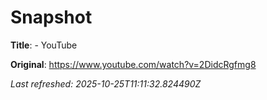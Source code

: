 # Snapshot

**Title**: - YouTube

**Original**: <https://www.youtube.com/watch?v=2DidcRgfmg8>

_Last refreshed: 2025-10-25T11:11:32.824490Z_
